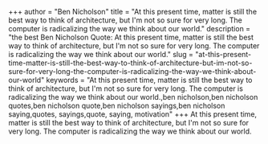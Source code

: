 +++
author = "Ben Nicholson"
title = "At this present time, matter is still the best way to think of architecture, but I'm not so sure for very long. The computer is radicalizing the way we think about our world."
description = "the best Ben Nicholson Quote: At this present time, matter is still the best way to think of architecture, but I'm not so sure for very long. The computer is radicalizing the way we think about our world."
slug = "at-this-present-time-matter-is-still-the-best-way-to-think-of-architecture-but-im-not-so-sure-for-very-long-the-computer-is-radicalizing-the-way-we-think-about-our-world"
keywords = "At this present time, matter is still the best way to think of architecture, but I'm not so sure for very long. The computer is radicalizing the way we think about our world.,ben nicholson,ben nicholson quotes,ben nicholson quote,ben nicholson sayings,ben nicholson saying,quotes, sayings,quote, saying, motivation"
+++
At this present time, matter is still the best way to think of architecture, but I'm not so sure for very long. The computer is radicalizing the way we think about our world.
